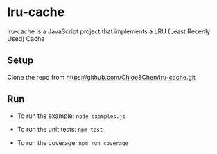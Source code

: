 # lru-cache
lru-cache is a JavaScript project that implements a LRU (Least Recenly Used) Cache

## Setup

Clone the repo from https://github.com/Chloe8Chen/lru-cache.git


## Run

- To run the example:
```node examples.js```

- To run the unit tests:
```npm test```

- To run the coverage:
```npm run coverage```
